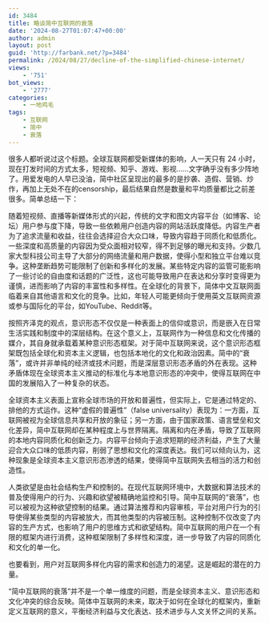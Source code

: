 ```yaml
---
id: 3484
title: 略谈简中互联网的衰落
date: '2024-08-27T01:07:47+00:00'
author: admin
layout: post
guid: 'http://farbank.net/?p=3484'
permalink: /2024/08/27/decline-of-the-simplified-chinese-internet/
views:
    - '751'
bot_views:
    - '2777'
categories:
    - 一地鸡毛
tags:
    - 互联网
    - 简中
    - 衰落
---
```


很多人都听说过这个标题。全球互联网都受新媒体的影响，人一天只有 24 小时，现在打发时间的方式太多，短视频、知乎、游戏、影视……文字确乎没有多少阵地了。用爱发电的人早已没油，简中社区呈现出的最多的是抄袭、造假、营销、炒作，再加上无处不在的censorship，最后结果自然是数量和平均质量都比之前差很多。简单总结一下：

随着短视频、直播等新媒体形式的兴起，传统的文字和图文内容平台（如博客、论坛）用户参与度下降，导致一些依赖用户创造内容的网站活跃度降低。内容生产者为了追求流量和收益，往往会选择迎合大众口味，导致内容趋于同质化和低质化。一些深度和高质量的内容因为受众面相对较窄，得不到足够的曝光和支持。少数几家大型科技公司主导了大部分的网络流量和用户数据，使得小型和独立平台难以竞争。这种垄断趋势可能限制了创新和多样化的发展。某些特定内容的监管可能影响了一些讨论的自由度和话题的广泛性，这也可能导致用户在表达和分享时变得更为谨慎，进而影响了内容的丰富性和多样性。在全球化的背景下，简体中文互联网面临着来自其他语言和文化的竞争。比如，年轻人可能更倾向于使用英文互联网资源或参与国际化的平台，如YouTube、Reddit等。

按照齐泽克的观点，意识形态不仅仅是一种表面上的信仰或意识，而是嵌入在日常生活实践和制度中的深层结构。在这个意义上，互联网作为一种信息和文化传播的媒介，其自身就承载着某种意识形态框架。对于简中互联网来说，这个意识形态框架既包括全球化和资本主义逻辑，也包括本地化的文化和政治因素。简中的“衰落”，或许并非单纯的经济或技术问题，而是深层意识形态矛盾的外在表现。这种矛盾体现在全球资本主义推动的标准化与本地意识形态的冲突中，使得互联网在中国的发展陷入了一种复杂的状态。

全球资本主义表面上宣称全球市场的开放和普遍性，但实际上，它是通过特定的、排他的方式运作。这种“虚假的普遍性”（false universality）表现为：一方面，互联网被视为全球信息共享和开放的象征；另一方面，由于国家政策、语言壁垒和文化差异，简中互联网却在某种程度上与世界隔离。隔离和内在矛盾，导致了互联网的本地内容同质化和创新乏力。内容平台倾向于追求短期的经济利益，产生了大量迎合大众口味的低质内容，削弱了思想和文化的深度表达。我们可以倾向认为，这种现象是全球资本主义意识形态渗透的结果，使得简中互联网失去相当的活力和创造性。

人类欲望是由社会结构生产和控制的。在现代互联网环境中，大数据和算法技术的普及使得用户的行为、兴趣和欲望被精确地监控和引导。简中互联网的“衰落”，也可以被视为这种欲望控制的结果。通过算法推荐和内容审核，平台对用户行为的引导使得某些类型的内容被放大，而其他类型的内容被压制。这种控制不仅改变了内容的生产方式，也影响了用户的思维方式和欲望结构。简中互联网的用户在一个有限的框架内进行消费，这种框架限制了多样性和深度，进一步导致了内容的同质化和文化的单一化。

也要看到，用户对互联网多样化内容的需求和创造力的渴望。这是崛起的潜在的力量。

“简中互联网的衰落”并不是一个单一维度的问题，而是全球资本主义、意识形态和文化冲突的综合反映。简体中互联网的未来，取决于如何在全球化的框架内，重新定义互联网的意义，平衡经济利益与文化表达、技术进步与人文关怀之间的关系。
